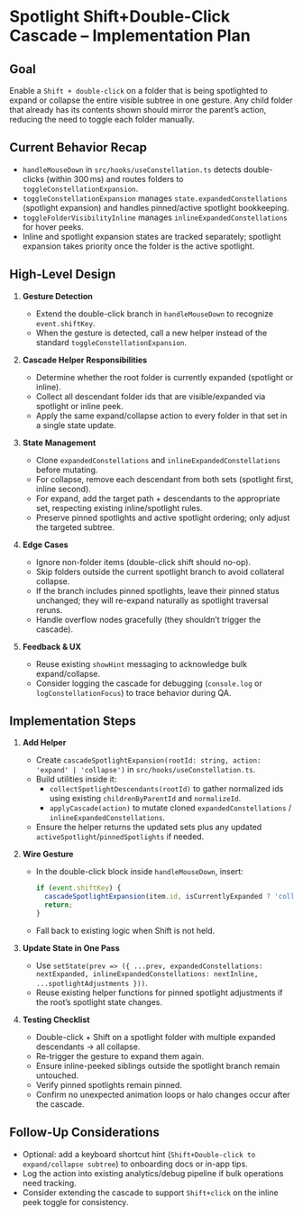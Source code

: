 # Spotlight Shift+Double-Click Cascade – Implementation Plan

## Goal
Enable a `Shift + double-click` on a folder that is being spotlighted to expand or collapse the entire visible subtree in one gesture. Any child folder that already has its contents shown should mirror the parent’s action, reducing the need to toggle each folder manually.

## Current Behavior Recap
- `handleMouseDown` in `src/hooks/useConstellation.ts` detects double-clicks (within 300 ms) and routes folders to `toggleConstellationExpansion`.
- `toggleConstellationExpansion` manages `state.expandedConstellations` (spotlight expansion) and handles pinned/active spotlight bookkeeping.
- `toggleFolderVisibilityInline` manages `inlineExpandedConstellations` for hover peeks.
- Inline and spotlight expansion states are tracked separately; spotlight expansion takes priority once the folder is the active spotlight.

## High-Level Design
1. **Gesture Detection**  
   - Extend the double-click branch in `handleMouseDown` to recognize `event.shiftKey`.  
   - When the gesture is detected, call a new helper instead of the standard `toggleConstellationExpansion`.

2. **Cascade Helper Responsibilities**  
   - Determine whether the root folder is currently expanded (spotlight or inline).  
   - Collect all descendant folder ids that are visible/expanded via spotlight or inline peek.  
   - Apply the same expand/collapse action to every folder in that set in a single state update.

3. **State Management**  
   - Clone `expandedConstellations` and `inlineExpandedConstellations` before mutating.  
   - For collapse, remove each descendant from both sets (spotlight first, inline second).  
   - For expand, add the target path + descendants to the appropriate set, respecting existing inline/spotlight rules.  
   - Preserve pinned spotlights and active spotlight ordering; only adjust the targeted subtree.

4. **Edge Cases**  
   - Ignore non-folder items (double-click shift should no-op).  
   - Skip folders outside the current spotlight branch to avoid collateral collapse.  
   - If the branch includes pinned spotlights, leave their pinned status unchanged; they will re-expand naturally as spotlight traversal reruns.  
   - Handle overflow nodes gracefully (they shouldn’t trigger the cascade).

5. **Feedback & UX**  
   - Reuse existing `showHint` messaging to acknowledge bulk expand/collapse.  
   - Consider logging the cascade for debugging (`console.log` or `logConstellationFocus`) to trace behavior during QA.

## Implementation Steps
1. **Add Helper**  
   - Create `cascadeSpotlightExpansion(rootId: string, action: 'expand' | 'collapse')` in `src/hooks/useConstellation.ts`.  
   - Build utilities inside it:
     - `collectSpotlightDescendants(rootId)` to gather normalized ids using existing `childrenByParentId` and `normalizeId`.  
     - `applyCascade(action)` to mutate cloned `expandedConstellations` / `inlineExpandedConstellations`.  
   - Ensure the helper returns the updated sets plus any updated `activeSpotlight`/`pinnedSpotlights` if needed.

2. **Wire Gesture**  
   - In the double-click block inside `handleMouseDown`, insert:
     ```ts
     if (event.shiftKey) {
       cascadeSpotlightExpansion(item.id, isCurrentlyExpanded ? 'collapse' : 'expand');
       return;
     }
     ```
   - Fall back to existing logic when Shift is not held.

3. **Update State in One Pass**  
   - Use `setState(prev => ({ ...prev, expandedConstellations: nextExpanded, inlineExpandedConstellations: nextInline, ...spotlightAdjustments }))`.  
   - Reuse existing helper functions for pinned spotlight adjustments if the root’s spotlight state changes.

4. **Testing Checklist**  
   - Double-click + Shift on a spotlight folder with multiple expanded descendants → all collapse.  
   - Re-trigger the gesture to expand them again.  
   - Ensure inline-peeked siblings outside the spotlight branch remain untouched.  
   - Verify pinned spotlights remain pinned.  
   - Confirm no unexpected animation loops or halo changes occur after the cascade.

## Follow-Up Considerations
- Optional: add a keyboard shortcut hint (`Shift+Double-click to expand/collapse subtree`) to onboarding docs or in-app tips.  
- Log the action into existing analytics/debug pipeline if bulk operations need tracking.  
- Consider extending the cascade to support `Shift+click` on the inline peek toggle for consistency.
